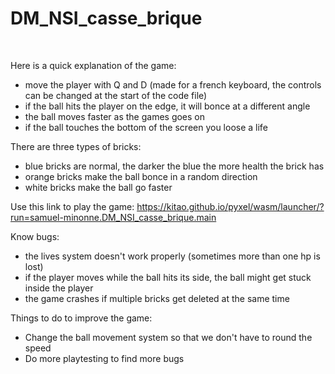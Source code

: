 # DM_NSI_casse_brique
</br>

Here is a quick explanation of the game:
- move the player with Q and D (made for a french keyboard, the controls can be changed at the start of the code file)
- if the ball hits the player on the edge, it will bonce at a different angle
- the ball moves faster as the games goes on
- if the ball touches the bottom of the screen you loose a life

There are three types of bricks:
- blue bricks are normal, the darker the blue the more health the brick has
- orange bricks make the ball bonce in a random direction
- white bricks make the ball go faster

Use this link to play the game: https://kitao.github.io/pyxel/wasm/launcher/?run=samuel-minonne.DM_NSI_casse_brique.main

Know bugs:
- the lives system doesn't work properly (sometimes more than one hp is lost)
- if the player moves while the ball hits its side, the ball might get stuck inside the player
- the game crashes if multiple bricks get deleted at the same time

Things to do to improve the game:
- Change the ball movement system so that we don't have to round the speed
- Do more playtesting to find more bugs
</br>
